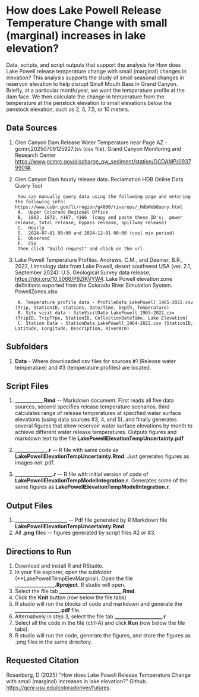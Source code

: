 # How does Lake Powell Release Temperature Change with small (marginal) increases in lake elevation?

Data, scripts, and script outputs that support the analysis for How does Lake Powell release temperature change with small (marginal) changes in elevation?
This analysis supports the study of small seasonal changes in reservoir elevation to help disrupt Small Mouth Bass in Grand Canyon.
Briefly, at a particular month/year, we want the temperature profile at the dam face. We then calculate the change in temperature from the temperature at the penstock elevation to small elevations below
the penstock elevation, such as 2, 5, 7.5, or 10 meters.

## Data Sources
1. Glen Canyon Dam Release Water Temperature near Page AZ - gcmrc20250709125927.tsv (csv file). Grand Canyon Monitoring and Research Center https://www.gcmrc.gov/discharge_qw_sediment/station/GCDAMP/09379901#.

2. Glen Canyon Dam hourly release data. Reclamation HDB Online Data Query Tool

		You can manually query data using the following page and entering the following info: https://www.usbr.gov/lc/region/g4000/riverops/_HdbWebQuery.html
		A.	Upper Colorado Regional Office
		B.	1862, 1872, 4167, 4166  (copy and paste these ID's;  power release, total release, bypass release, spillway release) 
		C.	Hourly 
		D.	2024-07-01 00:00 and 2024-12-01 00:00 (cool mix period)
		E.	Observed
		F.	CSV
		Then click "build request" and click on the url. 

3. Lake Powell Temperature Profiles. Andrews, C.M., and Deemer, B.R., 2022, Limnology data from Lake Powell, desert southwest USA (ver. 2.1, September 2024): U.S. Geological Survey data release, https://doi.org/10.5066/P9ZIKVYW4. Lake Powell elevation zone definitions exported from the Colorado River Simulation System. PowellZones.xlsx

		A. Temperature profile data - ProfileData_LakePowell_1965-2022.csv (Trip, StationID, stations, Date/Time, Depth, Temperature)
		B. Site visit data - SiteVisitData_LakePowell_1965-2022.csv (TripID, TripTYpe, StationID, CollectionDateTime, Lake Elevation)
		C. Station Data - StationData_LakePowell_1964-2022.csv (StationID, Latitude, Longitude, Description, RiverArm)

## Subfolders
1. **Data** - Where downloaded csv files for sources #1 (Release water temperature) and #3 (temperature profiles) are located.

## Script Files
1. **___________.Rmd** -- Markdown document. First reads all five data sources, second specifies release temperature scenarios, third calculates range of release temperatures at specified water surface elevations (using data sources #3, 4, and 5), and finally generates several figures that show 
 reservoir water surface elevations by month to achieve different water release temperatures. Outputs figures and markdown text to the file **LakePowellElevationTempUncertainty.pdf**
 
2. **_____________.r** -- R file with same code as **LakePowellElevationTempUncertainty.Rmd**. Just generates figures as images not .pdf.

3. **_______________.r** -- R file with initial version of code of **LakePowellElevationTempModelIntegration.r**. Generates some of the same figures as **LakePowellElevationTempModelIntegration.r**.


## Output Files
1. **_____________________** -- Pdf file generated by R Markdown file **LakePowellElevationTempUncertainty.Rmd**
2. All **.png** files -- figures generated by script files #2 or #3.

## Directions to Run
1. Download and install R and RStudio.
2. In your file explorer, open the subfolder (**LakePowellTempElevMarginal). Open the file **________________.Rproject**. R studio will open.
3. Select the file tab **_________________________.Rmd**.
4. Click the **Knit** button (row below the file tabs)
5. R studio will run the blocks of code and markdown and generate the **__________________.pdf** file.
6. Alternatively in step 3, select the file tab **___________________.r**
7. Select all the code in the file (ctrl-A) and click **Run** (row below the file tabs).
8. R studio will run the code, generate the figures, and store the figures as .png files in the same directory. 

## Requested Citation
Rosenberg, D (2025) "How does Lake Powell Release Temperature Change with small (marginal) increases in lake elevation?" Github. https://qcnr.usu.edu/coloradoriver/futures.
